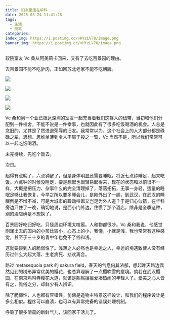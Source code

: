 ```yaml
---
title: 旧友重逢在华科
date: 2025-03-24 11:41:28
tags:
  - 生活
  - 随笔
categories:
index_img: https://i.postimg.cc/vHYzLV78/image.png
banner_img: https://i.postimg.cc/vHYzLV78/image.png
---
```


软院室友 Vc 桑从阿美莉卡回来，又有了去吃百景园的理由。

去百景园不能不吃驴肉，正如回苏北老家不能不吃朝牌。

![](https://fanyfull.top/files/webpublic-c170ac8c-bd65-446f-8d81-ef2224719f37)

![](https://fanyfull.top/files/webpublic-bd7f4744-5b9a-4483-adb8-17042fb9872e)

![](https://fanyfull.top/files/webpublic-1fb8b37e-d5f0-4f71-be46-957bec201155)

![](https://fanyfull.top/files/webpublic-8fb081dc-348d-440e-bdd8-daf2d8f26335)

Vc 桑和另一个业已抵达深圳的室友一起充当着我们这群人的纽带，当初和他们分配到一件校舍，不能不说是一件幸事，也就因此有了很多吃饭喝酒的机会。人总是念旧的，尤其是了然进退荣辱的旧友。我常常以为，这个社会上的人大部分都是碌碌之辈，思想、思维单薄到令人不屑于投之一瞥，Vc 当然不是，所以我们常常可以一起吃饭喝酒。

未完待续，先吃个饭去。

次日。

起得有点晚了，六点钟醒了，但是身体明显还需要睡眠，将近七点钟睡足，起来吃饭。六点钟的时候没睡足，要是想起也很轻易起得来，现在的状态和以前很不一样，大概是把压力、杂事什么的完全清理掉了，落落拓拓，无事一身轻，适量的睡眠足够让我恢复，今早之所以要多睡会儿，是刚外出了一趟，到武汉，在武汉的睡眠倒是不增不减，可是大城市的躁动喧嚣又岂足为外人道？于是归心似箭，在华科旁边只住了一晚，确切地说，是西小门外边，住惯了那个酒店，除非是全季这种，别的酒店确是不想换了。

百景园好吃归好吃，只怪周边环境太喧嚣。人和物都很吵。Vc 桑和我说，他感觉刚润出去的国内的小孩比较小，心态上的小，我懂，小就是浅，我也常常有这种感觉，甚至于三十岁的青中年也免不了俗和浅。

这就要谈到人的脆弱性了。浅薄之人必然也是幸运之人，幸运的境遇致使人没有经历过什么大起大落、生老病死、悲欢离合。

路过 metasequoia park 的 sakura field，春天的气息何其浓郁，想起昨天路边偶然见到的树形异常优美的樱花，也总算理解了一点樱吹雪的意境。倘若在武汉樱园，在南京鸡鸣寺樱花大道，就该是熙熙攘攘爱凑热闹的年轻人了。爱美之心人皆有之，雅俗之分，却鲜少有人辨识。

除了脆弱性，人也都有容错性，仿佛是造物主特意这样设计，和我们的程序设计是多么相似。程序可以崩溃，也可以有异常完备的错误处理机制。

呼吸了很多清晨的新鲜气儿，该回家干活儿了。
